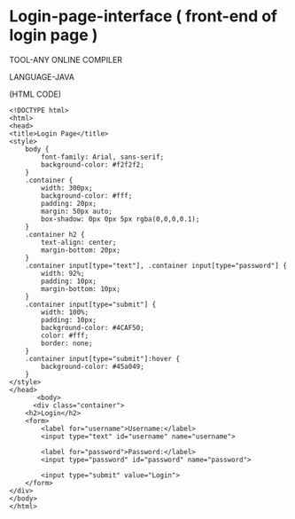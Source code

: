 # Login-page-interface ( front-end of login page ) 
TOOL-ANY ONLINE COMPILER

LANGUAGE-JAVA

(HTML CODE)

    <!DOCTYPE html>
    <html>
    <head>
    <title>Login Page</title>
    <style>
        body {
            font-family: Arial, sans-serif;
            background-color: #f2f2f2;
        }
        .container {
            width: 300px;
            background-color: #fff;
            padding: 20px;
            margin: 50px auto;
            box-shadow: 0px 0px 5px rgba(0,0,0,0.1);
        }
        .container h2 {
            text-align: center;
            margin-bottom: 20px;
        }
        .container input[type="text"], .container input[type="password"] {
            width: 92%;
            padding: 10px;
            margin-bottom: 10px;
        }
        .container input[type="submit"] {
            width: 100%;
            padding: 10px;
            background-color: #4CAF50;
            color: #fff;
            border: none;
        }
        .container input[type="submit"]:hover {
            background-color: #45a049;
        }
    </style>
    </head>
           <body>
          <div class="container">
        <h2>Login</h2>
        <form>
            <label for="username">Username:</label>
            <input type="text" id="username" name="username">

            <label for="password">Password:</label>
            <input type="password" id="password" name="password">

            <input type="submit" value="Login">
        </form>
    </div>
    </body>
    </html>

